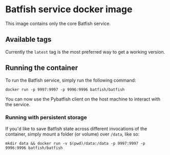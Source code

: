 # Batfish service docker image

This image contains only the core Batfish service.

## Available tags

Currently the `latest` tag is the most preferred way to get a working version.

## Running the container

To run the Batfish service, simply run the following command:

`docker run -p 9997:9997 -p 9996:9996 batfish/batfish`

You can now use the Pybatfish client on the host machine to interact with the service.

### Running with persistent storage

If you'd like to save Batfish state across different invocations of the container, simply mount a folder (or volume) over `/data`, like so:

`mkdir data && docker run -v $(pwd)/data:/data -p 9997:9997 -p 9996:9996 batfish/batfish`
